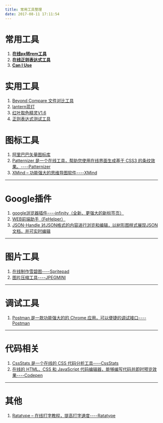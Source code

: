 ```yaml
---
title: 常用工具整理
date: 2017-08-11 17:11:54
---
```

# 常用工具
1. **[在线px转rem工具](http://alurk.com/)** 
2. **[在线正则表达式工具](https://regexper.com/)** 
3. **[Can I Use](https://caniuse.com/)** 

# 实用工具
1. [Beyond Compare 文件对比工具](http://www.scootersoftware.com/index.php)
2. [lantern蓝灯](https://github.com/getlantern/lantern)
3. [红叶取色精灵V1.6](http://haifutw.blog.163.com/blog/static/55643320148842831995/)
4. [正则表达式测试工具](http://www.cr173.com/soft/88309.html)

# 图标工具

1. [阿里巴巴矢量图标库](http://www.iconfont.cn/plus)   
2. [Patternizer 是一个在线工具，帮助您使用在线界面生成基于 CSS3 的条纹效果。----Patternizer](https://patternizer.com/eq2m)
3. [XMind – 功能强大的思维导图软件----XMind](http://www.yyyweb.com/ctools/demo.php?t=http%3A%2F%2Fwww.xmindchina.net%2Fxiazai.html&h=1700&c=&n=xmind)

------------

# Google插件
1. [google浏览器插件----infinity（全新、更强大的新标签页）](http://www.infinitynewtab.com/)
2. [WEB前端助手（FeHelper）](https://www.baidufe.com/fehelper)
3. [JSON-Handle 对JSON格式的内容进行浏览和编辑，以树形图样式展现JSON文档，并可实时编辑](http://jsonhandle.sinaapp.com/)


------------

# 图片工具
1. [在线制作雪碧图----Spritepad](http://spritepad.wearekiss.com/#)
2. [图片压缩工具----JPEGMINI](http://www.jpegmini.com/)

------------

# 调试工具
1. [Postman 是一款功能强大的的 Chrome 应用，可以便捷的调试接口----Postman](https://www.getpostman.com/)

------------

# 代码相关
1. [CssStats 是一个在线的 CSS 代码分析工具----CssStats](http://www.cssstats.com/)
2. [在线的 HTML、CSS 和 JavaScript 代码编辑器，能够编写代码并即时预览效果----Codepen](http://codepen.io/pen/)

------------

# 其他
1. [Ratatype – 在线打字教程，提高打字速度----Ratatype](http://www.ratatype.com/)